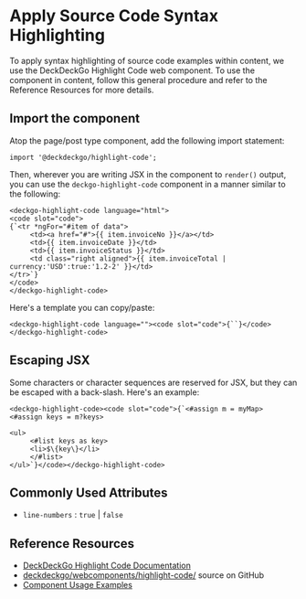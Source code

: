 # Apply Source Code Syntax Highlighting

To apply syntax highlighting of source code examples within content, we use the 
DeckDeckGo Highlight Code web component. To use the component in content, follow 
this general procedure and refer to the Reference Resources for more details.

## Import the component

Atop the page/post type component, add the following import statement:

`import '@deckdeckgo/highlight-code';`

Then, wherever you are writing JSX in the component to `render()` output,
you  can use the `deckgo-highlight-code` component in a manner similar to 
the following:

```
<deckgo-highlight-code language="html">
<code slot="code">
{`<tr *ngFor="#item of data">
     <td><a href="#">{{ item.invoiceNo }}</a></td>
     <td>{{ item.invoiceDate }}</td>
     <td>{{ item.invoiceStatus }}</td>
     <td class="right aligned">{{ item.invoiceTotal | currency:'USD':true:'1.2-2' }}</td>
</tr>`}
</code>
</deckgo-highlight-code>
```

Here's a template you can copy/paste:

```
<deckgo-highlight-code language=""><code slot="code">{``}</code></deckgo-highlight-code>
```

## Escaping JSX

Some characters or character sequences are reserved for JSX, but they can be escaped with 
a back-slash. Here's an example:

```
<deckgo-highlight-code><code slot="code">{`<#assign m = myMap>
<#assign keys = m?keys>
         
<ul>
     <#list keys as key>
     <li>$\{key\}</li>
     </#list>
</ul>`}</code></deckgo-highlight-code>
```

## Commonly Used Attributes

- `line-numbers` : `true` | `false`

## Reference Resources

- [DeckDeckGo Highlight Code Documentation](https://docs.deckdeckgo.com/components/code/)
- [deckdeckgo/webcomponents/highlight-code/](https://github.com/deckgo/deckdeckgo/tree/master/webcomponents/highlight-code) source on GitHub
- [Component Usage Examples](https://github.com/deckgo/deckdeckgo/blob/master/webcomponents/highlight-code/src/index.html)